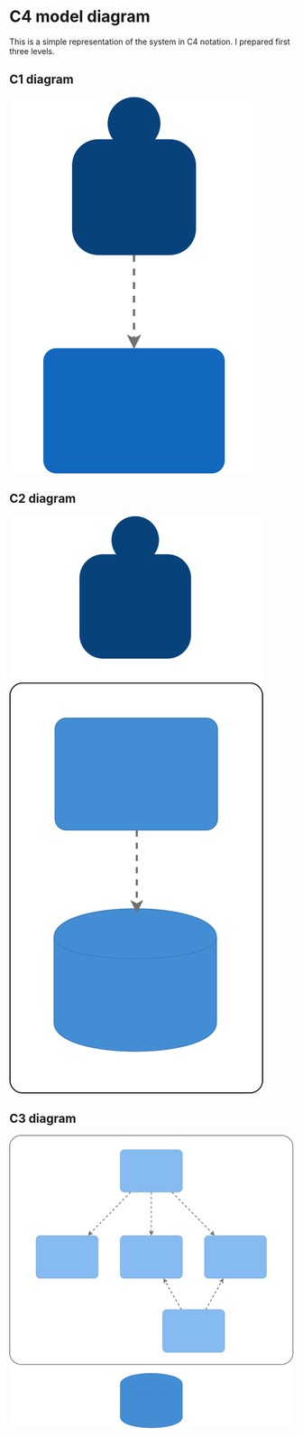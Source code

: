 # C4 model diagram

This is a simple representation of the system in C4 notation. I prepared first three levels.

## C1 diagram
![Payroll-C1](./assets/Payroll-C1.svg)

## C2 diagram
![Payroll-C1](./assets/Payroll-C2.svg)

## C3 diagram
![Payroll-C1](./assets/Payroll-C3.svg)
